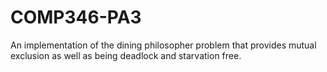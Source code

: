 # COMP346-PA3

An implementation of the dining philosopher problem that provides mutual exclusion as well as being deadlock and starvation free. 
